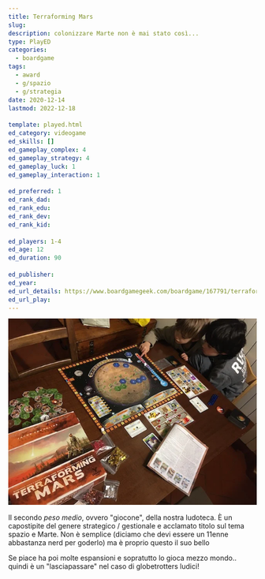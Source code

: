 ```yaml
---
title: Terraforming Mars
slug: 
description: colonizzare Marte non è mai stato così...
type: PlayED
categories:
  - boardgame
tags:
  - award
  - g/spazio
  - g/strategia
date: 2020-12-14
lastmod: 2022-12-18

template: played.html
ed_category: videogame
ed_skills: []
ed_gameplay_complex: 4
ed_gameplay_strategy: 4
ed_gameplay_luck: 1
ed_gameplay_interaction: 1

ed_preferred: 1
ed_rank_dad: 
ed_rank_edu: 
ed_rank_dev: 
ed_rank_kid: 

ed_players: 1-4
ed_age: 12
ed_duration: 90

ed_publisher: 
ed_year: 
ed_url_details: https://www.boardgamegeek.com/boardgame/167791/terraforming-mars
ed_url_play: 
---
```


![](../../assets/img/played/boardgame/terraformingmars.webp)

Il secondo _peso medio_, ovvero "giocone", della nostra ludoteca.
È un capostipite del genere strategico / gestionale e acclamato titolo sul tema spazio e Marte. Non è semplice (diciamo che devi essere un 11enne abbastanza nerd per goderlo) ma è proprio questo il suo bello

Se piace ha poi molte espansioni e sopratutto lo gioca mezzo mondo.. quindi è un "lasciapassare" nel caso di globetrotters ludici!
